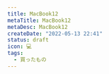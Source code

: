 ```yaml
---
title: MacBook12
metaTitle: MacBook12
metaDesc: MacBook12
createDate: "2022-05-13 22:41"
status: draft
icon: 💻
tags:
  - 買ったもの
---
```

